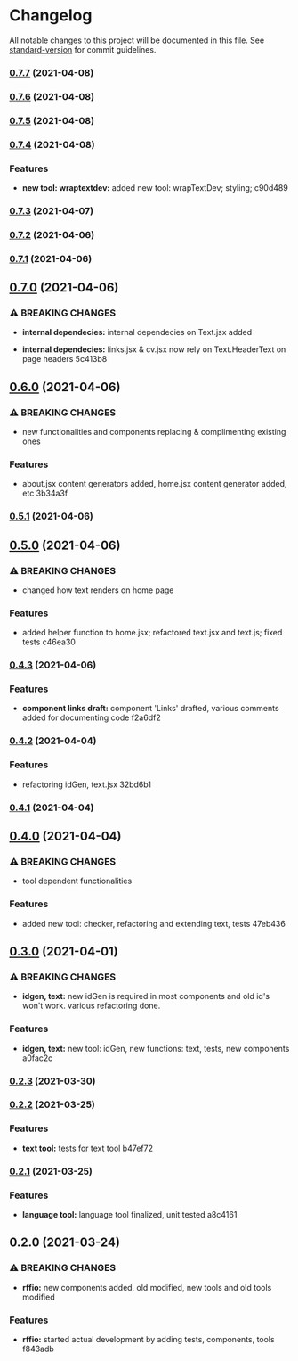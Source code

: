 # Changelog

All notable changes to this project will be documented in this file. See [standard-version](https://github.com/conventional-changelog/standard-version) for commit guidelines.

### [0.7.7](https://github.com/RedFoxFinn/RedFoxFinn.github.io/compare/v0.7.6...v0.7.7) (2021-04-08)

### [0.7.6](https://github.com/RedFoxFinn/RedFoxFinn.github.io/compare/v0.7.5...v0.7.6) (2021-04-08)

### [0.7.5](https://github.com/RedFoxFinn/RedFoxFinn.github.io/compare/v0.7.4...v0.7.5) (2021-04-08)

### [0.7.4](///compare/v0.7.3...v0.7.4) (2021-04-08)


### Features

* **new tool: wraptextdev:** added new tool: wrapTextDev; styling; c90d489

### [0.7.3](///compare/v0.7.2...v0.7.3) (2021-04-07)

### [0.7.2](///compare/v0.7.1...v0.7.2) (2021-04-06)

### [0.7.1](///compare/v0.7.0...v0.7.1) (2021-04-06)

## [0.7.0](///compare/v0.6.0...v0.7.0) (2021-04-06)


### ⚠ BREAKING CHANGES

* **internal dependecies:** internal dependecies on Text.jsx added

* **internal dependecies:** links.jsx & cv.jsx now rely on Text.HeaderText on page headers 5c413b8

## [0.6.0](///compare/v0.5.1...v0.6.0) (2021-04-06)


### ⚠ BREAKING CHANGES

* new functionalities and components replacing & complimenting existing ones

### Features

* about.jsx content generators added, home.jsx content generator added, etc 3b34a3f

### [0.5.1](///compare/v0.5.0...v0.5.1) (2021-04-06)

## [0.5.0](///compare/v0.4.3...v0.5.0) (2021-04-06)


### ⚠ BREAKING CHANGES

* changed how text renders on home page

### Features

* added helper function to home.jsx; refactored text.jsx and text.js; fixed tests c46ea30

### [0.4.3](///compare/v0.4.2...v0.4.3) (2021-04-06)


### Features

* **component links draft:** component 'Links' drafted, various comments added for documenting code f2a6df2

### [0.4.2](///compare/v0.4.1...v0.4.2) (2021-04-04)


### Features

* refactoring idGen, text.jsx 32bd6b1

### [0.4.1](///compare/v0.4.0...v0.4.1) (2021-04-04)

## [0.4.0](///compare/v0.3.0...v0.4.0) (2021-04-04)


### ⚠ BREAKING CHANGES

* tool dependent functionalities

### Features

* added new tool: checker, refactoring and extending text, tests 47eb436

## [0.3.0](///compare/v0.2.3...v0.3.0) (2021-04-01)


### ⚠ BREAKING CHANGES

* **idgen, text:** new idGen is required in most components and old id's won't work. various
refactoring done.

### Features

* **idgen, text:** new tool: idGen, new functions: text, tests, new components a0fac2c

### [0.2.3](///compare/v0.2.2...v0.2.3) (2021-03-30)

### [0.2.2](///compare/v0.2.1...v0.2.2) (2021-03-25)


### Features

* **text tool:** tests for text tool b47ef72

### [0.2.1](///compare/v0.2.0...v0.2.1) (2021-03-25)


### Features

* **language tool:** language tool finalized, unit tested a8c4161

## 0.2.0 (2021-03-24)


### ⚠ BREAKING CHANGES

* **rffio:** new components added, old modified, new tools and old tools modified

### Features

* **rffio:** started actual development by adding tests, components, tools f843adb

